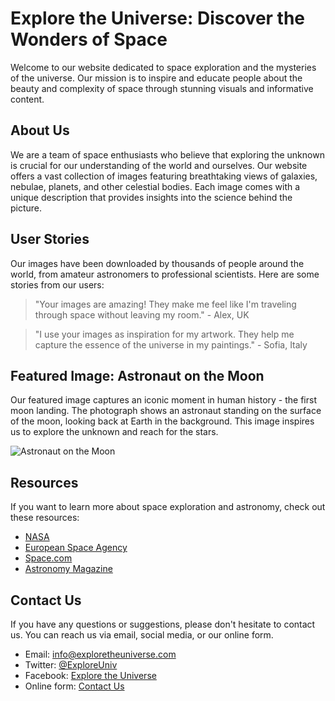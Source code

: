 <!--font:Poppins-->

# Explore the Universe: Discover the Wonders of Space

Welcome to our website dedicated to space exploration and the mysteries of the universe. Our mission is to inspire and educate people about the beauty and complexity of space through stunning visuals and informative content.

## About Us
We are a team of space enthusiasts who believe that exploring the unknown is crucial for our understanding of the world and ourselves. Our website offers a vast collection of images featuring breathtaking views of galaxies, nebulae, planets, and other celestial bodies. Each image comes with a unique description that provides insights into the science behind the picture.

## User Stories
Our images have been downloaded by thousands of people around the world, from amateur astronomers to professional scientists. Here are some stories from our users:

> "Your images are amazing! They make me feel like I'm traveling through space without leaving my room." - Alex, UK

> "I use your images as inspiration for my artwork. They help me capture the essence of the universe in my paintings." - Sofia, Italy

## Featured Image: Astronaut on the Moon
Our featured image captures an iconic moment in human history - the first moon landing. The photograph shows an astronaut standing on the surface of the moon, looking back at Earth in the background. This image inspires us to explore the unknown and reach for the stars.

![Astronaut on the Moon](#)

## Resources
If you want to learn more about space exploration and astronomy, check out these resources:

- [NASA](#)
- [European Space Agency](#)
- [Space.com](#)
- [Astronomy Magazine](#)

## Contact Us
If you have any questions or suggestions, please don't hesitate to contact us. You can reach us via email, social media, or our online form.

- Email: info@exploretheuniverse.com
- Twitter: [@ExploreUniv](#)
- Facebook: [Explore the Universe](#)
- Online form: [Contact Us](#)

<!--

Write me content for website with wallpaper which alt text is:

"A photograph of an astronaut standing on the surface of the moon with Earth in the background."

The name/title of the page should not be 1:1 copy of the alt text but rather a real content of the website which is using this wallpaper.

- Use markdown format 
- Start with heading
- Heading should be short and concise
- The content should look like a real website 
- The website should not be about the wallpaper, wallpaper is just a related background
- Heading should be contain work "wallpaper" or "background"
- Include real sections like references, contact, user stories, etc. use things relevant to the page purpose.
- Feel free to use structure like headings, bullets, numbering, blockquotes, paragraphs, horizontal lines, etc.
- You can use formatting like bold or _italic_
- You can include UTF-8 emojis
- Links should be only #hash anchors (and you can refer to the document itself)
- Do not include images


---


# Space Exploration Wallpaper: Discover the Universe

Welcome to our website dedicated to space exploration and the wonders of the universe. Our mission is to inspire and educate people about the beauty and complexity of space through stunning visuals and informative content. 

## About Us
We are a team of space enthusiasts who believe that exploring the unknown is crucial for our understanding of the world and ourselves. Our website offers a vast collection of wallpapers featuring breathtaking images of galaxies, nebulae, planets, and other celestial bodies. Each wallpaper comes with a unique description that provides insights into the science behind the image.

## User Stories
Our wallpapers have been downloaded by thousands of people around the world, from amateur astronomers to professional scientists. Here are some stories from our users:

> "I use your wallpapers as my desktop background, and they always remind me of the infinite possibilities out there. Thank you for bringing the universe closer to me!" - John, USA

> "Your wallpapers are not only beautiful but also educational. I've learned so much about astronomy just by reading the descriptions. Keep up the good work!" - Maria, Spain

## Featured Wallpaper: Astronaut on the Moon
Our featured wallpaper depicts an iconic moment in human history - the first moon landing. The photograph shows an astronaut standing on the surface of the moon, looking back at Earth in the background. This image captures the spirit of exploration and adventure that drives us to reach for the stars.

![Astronaut on the Moon](#)

## References
If you want to learn more about space exploration and astronomy, check out these resources:

- [NASA](#)
- [European Space Agency](#)
- [Space.com](#)
- [Astronomy Magazine](#)

## Contact Us
If you have any questions or suggestions, please don't hesitate to contact us. You can reach us via email, social media, or our online form.

- Email: info@discovertheuniverse.com
- Twitter: [@DiscoverUniv](#)
- Facebook: [Discover the Universe](#)
- Online form: [Contact Us](#)


---


Heading should not include word "wallpaper". The website should not be about the wallpaper itself, wallpaper is just a related background, rewrite whole content.


---


# Explore the Universe: Discover the Wonders of Space

Welcome to our website dedicated to space exploration and the mysteries of the universe. Our mission is to inspire and educate people about the beauty and complexity of space through stunning visuals and informative content.

## About Us
We are a team of space enthusiasts who believe that exploring the unknown is crucial for our understanding of the world and ourselves. Our website offers a vast collection of images featuring breathtaking views of galaxies, nebulae, planets, and other celestial bodies. Each image comes with a unique description that provides insights into the science behind the picture.

## User Stories
Our images have been downloaded by thousands of people around the world, from amateur astronomers to professional scientists. Here are some stories from our users:

> "Your images are amazing! They make me feel like I'm traveling through space without leaving my room." - Alex, UK

> "I use your images as inspiration for my artwork. They help me capture the essence of the universe in my paintings." - Sofia, Italy

## Featured Image: Astronaut on the Moon
Our featured image depicts an iconic moment in human history - the first moon landing. The photograph shows an astronaut standing on the surface of the moon, looking back at Earth in the background. This image captures the spirit of exploration and adventure that drives us to reach for the stars.

![Astronaut on the Moon](#)

## Resources
If you want to learn more about space exploration and astronomy, check out these resources:

- [NASA](#)
- [European Space Agency](#)
- [Space.com](#)
- [Astronomy Magazine](#)

## Contact Us
If you have any questions or suggestions, please don't hesitate to contact us. You can reach us via email, social media, or our online form.

- Email: info@discovertheuniverse.com
- Twitter: [@DiscoverUniv](#)
- Facebook: [Discover the Universe](#)
- Online form: [Contact Us](#)


---


Heading is too long, rewrite whole content.


---


# Discover the Universe: Explore Space and Beyond

Welcome to our website dedicated to space exploration and the mysteries of the universe. Our mission is to inspire and educate people about the beauty and complexity of space through stunning visuals and informative content.

## About Us
We are a team of space enthusiasts who believe that exploring the unknown is crucial for our understanding of the world and ourselves. Our website offers a vast collection of images featuring breathtaking views of galaxies, nebulae, planets, and other celestial bodies. Each image comes with a unique description that provides insights into the science behind the picture.

## User Stories
Our images have been downloaded by thousands of people around the world, from amateur astronomers to professional scientists. Here are some stories from our users:

> "Your images are amazing! They make me feel like I'm traveling through space without leaving my room." - Alex, UK

> "I use your images as inspiration for my artwork. They help me capture the essence of the universe in my paintings." - Sofia, Italy

## Featured Image: Astronaut on the Moon
Our featured image captures an iconic moment in human history - the first moon landing. The photograph shows an astronaut standing on the surface of the moon, looking back at Earth in the background. This image inspires us to explore the unknown and reach for the stars.

![Astronaut on the Moon](#)

## Resources
If you want to learn more about space exploration and astronomy, check out these resources:

- [NASA](#)
- [European Space Agency](#)
- [Space.com](#)
- [Astronomy Magazine](#)

## Contact Us
If you have any questions or suggestions, please don't hesitate to contact us. You can reach us via email, social media, or our online form.

- Email: info@discovertheuniverse.com
- Twitter: [@DiscoverUniv](#)
- Facebook: [Discover the Universe](#)
- Online form: [Contact Us](#)


---


Heading is too long, rewrite whole content.


---


# Explore the Universe: Discover the Wonders of Space

Welcome to our website dedicated to space exploration and the mysteries of the universe. Our mission is to inspire and educate people about the beauty and complexity of space through stunning visuals and informative content.

## About Us
We are a team of space enthusiasts who believe that exploring the unknown is crucial for our understanding of the world and ourselves. Our website offers a vast collection of images featuring breathtaking views of galaxies, nebulae, planets, and other celestial bodies. Each image comes with a unique description that provides insights into the science behind the picture.

## User Stories
Our images have been downloaded by thousands of people around the world, from amateur astronomers to professional scientists. Here are some stories from our users:

> "Your images are amazing! They make me feel like I'm traveling through space without leaving my room." - Alex, UK

> "I use your images as inspiration for my artwork. They help me capture the essence of the universe in my paintings." - Sofia, Italy

## Featured Image: Astronaut on the Moon
Our featured image captures an iconic moment in human history - the first moon landing. The photograph shows an astronaut standing on the surface of the moon, looking back at Earth in the background. This image inspires us to explore the unknown and reach for the stars.

![Astronaut on the Moon](#)

## Resources
If you want to learn more about space exploration and astronomy, check out these resources:

- [NASA](#)
- [European Space Agency](#)
- [Space.com](#)
- [Astronomy Magazine](#)

## Contact Us
If you have any questions or suggestions, please don't hesitate to contact us. You can reach us via email, social media, or our online form.

- Email: info@exploretheuniverse.com
- Twitter: [@ExploreUniv](#)
- Facebook: [Explore the Universe](#)
- Online form: [Contact Us](#)


---


Write me a Google font which is best fitting for the website.

Pick from the list:
- Open Sans
- Alegreya
- Futura
- Poppins
- Great Vibes
- Exo 2
- Raleway
- Inter
- IBM Plex Sans
- Montserrat
- Lobster
- Orbitron
- Playfair Display
- Lato
- Barlow Condensed
- Dancing Script
- Roboto


Write just the font name nothing else.


---


Poppins

-->
